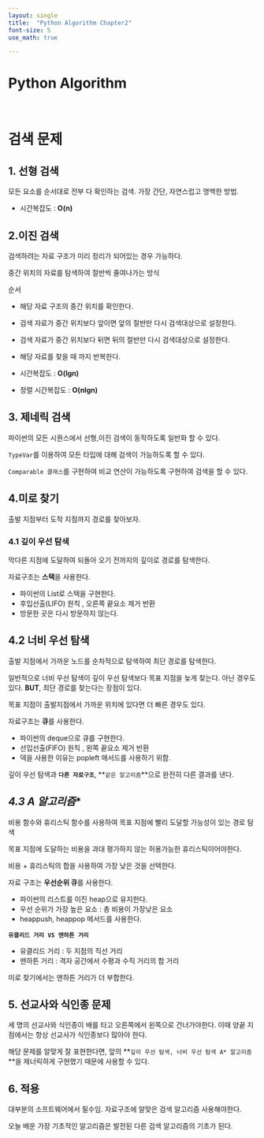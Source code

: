 ```yaml
---
layout: single
title:  "Python Algorithm Chapter2"
font-size: 5
use_math: true

---
```

# Python Algorithm

<br/>

# **검색 문제**

## **1. 선형 검색**

모든 요소를 순서대로 전부 다 확인하는 검색. 가장 간단, 자연스럽고 명백한 방법.

* 시간복잡도 : **O(n)**

## **2.이진 검색**

검색하려는 자료 구조가 미리 정리가 되어있는 경우 가능하다. 

중간 위치의 자료를 탐색하여 절반씩 줄여나가는 방식

순서 
* 해당 자료 구조의 중간 위치를 확인한다.
* 검색 자료가 중간 위치보다 앞이면 앞의 절반만 다시 검색대상으로 설정한다.
* 검색 자료가 중간 위치보다 뒤면 뒤의 절반만 다시 검색대상으로 설정한다.
* 해당 자료를 찾을 때 까지 반복한다.


* 시간복잡도 : **O(lgn)**
* 정렬 시간복잡도 : **O(nlgn)**

## **3. 제네릭 검색**

파이썬의 모든 시퀀스에서 선형,이진 검색이 동작하도록 일반화 할 수 있다.

`TypeVar`를 이용하여 모든 타입에 대해 검색이 가능하도록 할 수 있다.

`Comparable 클래스`를 구현하여 비교 연산이 가능하도록 구현하여 검색을 할 수 있다.

## **4.미로 찾기**

출발 지점부터 도착 지점까지 경로를 찾아보자. 

### **4.1 깊이 우선 탐색**

막다른 지점에 도달하여 되돌아 오기 전까지의 깊이로 경로를 탐색한다.


자료구조는 **스택**을 사용한다.

* 파이썬의 List로 스택을 구현한다.
* 후입선출(LIFO) 원칙 , 오른쪽 끝요소 제거 반환
* 방문한 곳은 다시 방문하지 않는다.


## **4.2 너비 우선 탐색**


출발 지점에서 가까운 노드를 순차적으로 탐색하여 최단 경로를 탐색한다.

일반적으로 너비 우선 탐색이 깊이 우선 탐색보다 목표 지점을 늦게 찾는다. 아닌 경우도 있다.
**BUT**, 최단 경로를 찾는다는 장점이 있다.

목표 지점이 출발지점에서 가까운 위치에 있다면 더 빠른 경우도 있다.

자료구조는 **큐**를 사용한다.
* 파이썬의 deque으로 큐를 구현한다.
* 선입선출(FIFO) 원칙 , 왼쪽 끝요소 제거 반환
* 덱을 사용한 이유는 popleft 매서드를 사용하기 위함.

깊이 우선 탐색과 **`다른 자료구조`**, **`같은 알고리즘`**으로 완전히 다른 결과를 낸다.

## **4.3 A* 알고리즘**

비용 함수와 휴리스틱 함수를 사용하여 목표 지점에 빨리 도달할 가능성이 있는 경로 탐색

목표 지점에 도달하는 비용을 과대 평가하지 않는 허용가능한 휴리스틱이어야한다.

비용 + 휴리스틱의 합을 사용하여 가장 낮은 것을 선택한다.


자료 구조는 **우선순위 큐**를 사용한다.
* 파이썬의 리스트를 이진 heap으로 유지한다.
* 우선 순위가 가장 높은 요소 : 총 비용이 가장낮은 요소
* heappush, heappop 메서드를 사용한다.

**`유클리드 거리 VS 맨하튼 거리`**
* 유클리드 거리 : 두 지점의 직선 거리 
* 맨하튼 거리 : 격자 공간에서 수평과 수직 거리의 합 거리

미로 찾기에서는 맨하튼 거리가 더 부합한다.

## **5. 선교사와 식인종 문제**
 

세 명의 선교사와 식인종이 배를 타고 오른쪽에서 왼쪽으로 건너가야한다. 이때 양끝 지점에서는 항상 선교사가 식인종보다 많아야 한다.


해당 문제를 알맞게 잘 표현한다면, 앞의 **`깊이 우선 탐색, 너비 우선 탐색 A* 알고리즘`**을 제너릭하게 구현했기 때문에 사용할 수 있다.

## **6. 적용**

대부분의 소프트웨어에서 필수임. 자료구조에 알맞은 검색 알고리즘 사용해야한다.


오늘 배운 가장 기초적인 알고리즘은 발전된 다른 검색 알고리즘의 기초가 된다.
